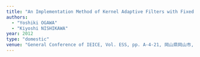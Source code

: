 ```yaml
---
title: "An Implementation Method of Kernel Adaptive Filters with Fixed Order Dictionary"
authors:
  - "Yoshiki OGAWA"
  - "Kiyoshi NISHIKAWA"
year: 2012
type: "domestic"
venue: "General Conference of IEICE, Vol. ESS, pp. A-4-21, 岡山県岡山市, 2012-03-23."
---
```

